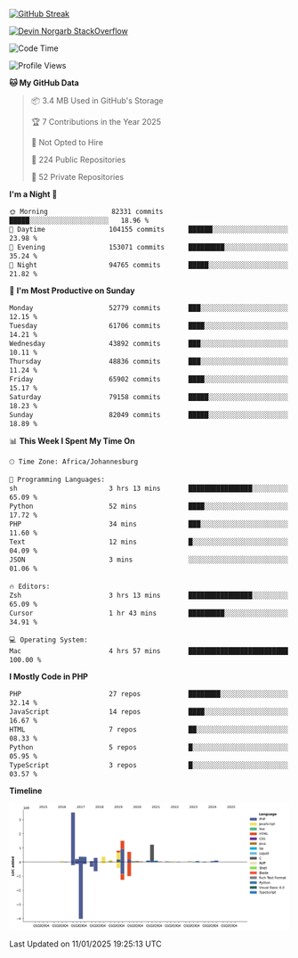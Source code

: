 
[![GitHub Streak](http://github-readme-streak-stats.herokuapp.com?user=DevinNorgarb&date_format=M%20j%5B%2C%20Y%5D)]()


[![Devin Norgarb StackOverflow](https://github-readme-stackoverflow.vercel.app/?userID=4993755)](https://stackoverflow.com/users/4993755/devin-norgarb)

<!--START_SECTION:waka-->
![Code Time](http://img.shields.io/badge/Code%20Time-9%2C274%20hrs%2037%20mins-blue)

![Profile Views](http://img.shields.io/badge/Profile%20Views-0-blue)

**🐱 My GitHub Data** 

> 📦 3.4 MB Used in GitHub's Storage 
 > 
> 🏆 7 Contributions in the Year 2025
 > 
> 🚫 Not Opted to Hire
 > 
> 📜 224 Public Repositories 
 > 
> 🔑 52 Private Repositories 
 > 
**I'm a Night 🦉** 

```text
🌞 Morning                82331 commits       █████░░░░░░░░░░░░░░░░░░░░   18.96 % 
🌆 Daytime                104155 commits      ██████░░░░░░░░░░░░░░░░░░░   23.98 % 
🌃 Evening                153071 commits      █████████░░░░░░░░░░░░░░░░   35.24 % 
🌙 Night                  94765 commits       █████░░░░░░░░░░░░░░░░░░░░   21.82 % 
```
📅 **I'm Most Productive on Sunday** 

```text
Monday                   52779 commits       ███░░░░░░░░░░░░░░░░░░░░░░   12.15 % 
Tuesday                  61706 commits       ████░░░░░░░░░░░░░░░░░░░░░   14.21 % 
Wednesday                43892 commits       ███░░░░░░░░░░░░░░░░░░░░░░   10.11 % 
Thursday                 48836 commits       ███░░░░░░░░░░░░░░░░░░░░░░   11.24 % 
Friday                   65902 commits       ████░░░░░░░░░░░░░░░░░░░░░   15.17 % 
Saturday                 79158 commits       █████░░░░░░░░░░░░░░░░░░░░   18.23 % 
Sunday                   82049 commits       █████░░░░░░░░░░░░░░░░░░░░   18.89 % 
```


📊 **This Week I Spent My Time On** 

```text
🕑︎ Time Zone: Africa/Johannesburg

💬 Programming Languages: 
sh                       3 hrs 13 mins       ████████████████░░░░░░░░░   65.09 % 
Python                   52 mins             ████░░░░░░░░░░░░░░░░░░░░░   17.72 % 
PHP                      34 mins             ███░░░░░░░░░░░░░░░░░░░░░░   11.60 % 
Text                     12 mins             █░░░░░░░░░░░░░░░░░░░░░░░░   04.09 % 
JSON                     3 mins              ░░░░░░░░░░░░░░░░░░░░░░░░░   01.06 % 

🔥 Editors: 
Zsh                      3 hrs 13 mins       ████████████████░░░░░░░░░   65.09 % 
Cursor                   1 hr 43 mins        █████████░░░░░░░░░░░░░░░░   34.91 % 

💻 Operating System: 
Mac                      4 hrs 57 mins       █████████████████████████   100.00 % 
```

**I Mostly Code in PHP** 

```text
PHP                      27 repos            ████████░░░░░░░░░░░░░░░░░   32.14 % 
JavaScript               14 repos            ████░░░░░░░░░░░░░░░░░░░░░   16.67 % 
HTML                     7 repos             ██░░░░░░░░░░░░░░░░░░░░░░░   08.33 % 
Python                   5 repos             █░░░░░░░░░░░░░░░░░░░░░░░░   05.95 % 
TypeScript               3 repos             █░░░░░░░░░░░░░░░░░░░░░░░░   03.57 % 
```



**Timeline**

![Lines of Code chart](https://raw.githubusercontent.com/DevinNorgarb/DevinNorgarb/main/assets/bar_graph.png)


 Last Updated on 11/01/2025 19:25:13 UTC
<!--END_SECTION:waka-->

